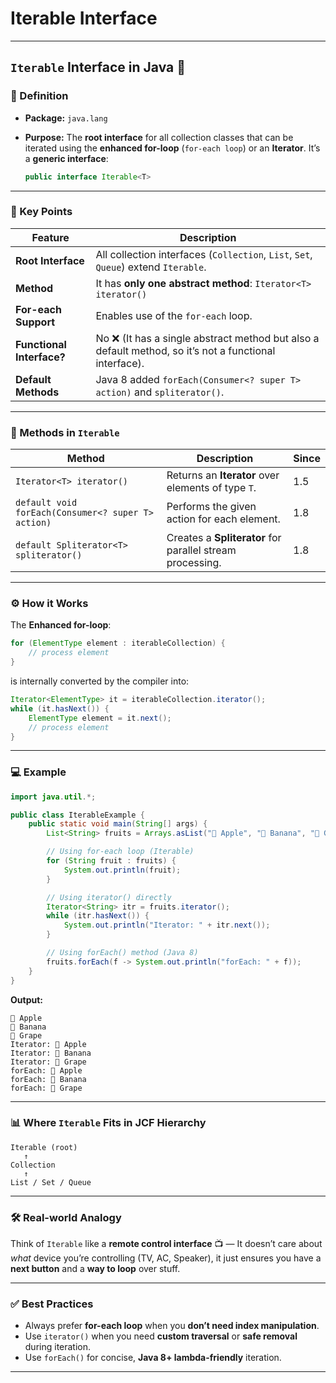 # Iterable Interface

---
## **`Iterable` Interface in Java** 🔄

### **📜 Definition**

* **Package:** `java.lang`
* **Purpose:**
  The **root interface** for all collection classes that can be iterated using the **enhanced for-loop** (`for-each loop`) or an **Iterator**.
  It’s a **generic interface**:

  ```java
  public interface Iterable<T>
  ```

---

### **📌 Key Points**

| Feature                   | Description                                                                                           |
| ------------------------- | ----------------------------------------------------------------------------------------------------- |
| **Root Interface**        | All collection interfaces (`Collection`, `List`, `Set`, `Queue`) extend `Iterable`.                   |
| **Method**                | It has **only one abstract method**: `Iterator<T> iterator()`                                         |
| **For-each Support**      | Enables use of the `for-each` loop.                                                                   |
| **Functional Interface?** | No ❌ (It has a single abstract method but also a default method, so it’s not a functional interface). |
| **Default Methods**       | Java 8 added `forEach(Consumer<? super T> action)` and `spliterator()`.                               |

---

### **📂 Methods in `Iterable`**

| Method                                             | Description                                               | Since |
| -------------------------------------------------- | --------------------------------------------------------- | ----- |
| `Iterator<T> iterator()`                           | Returns an **Iterator** over elements of type `T`.        | 1.5   |
| `default void forEach(Consumer<? super T> action)` | Performs the given action for each element.               | 1.8   |
| `default Spliterator<T> spliterator()`             | Creates a **Spliterator** for parallel stream processing. | 1.8   |

---

### **⚙️ How it Works**

The **Enhanced for-loop**:

```java
for (ElementType element : iterableCollection) {
    // process element
}
```

is internally converted by the compiler into:

```java
Iterator<ElementType> it = iterableCollection.iterator();
while (it.hasNext()) {
    ElementType element = it.next();
    // process element
}
```

---

### **💻 Example**

```java
import java.util.*;

public class IterableExample {
    public static void main(String[] args) {
        List<String> fruits = Arrays.asList("🍎 Apple", "🍌 Banana", "🍇 Grape");

        // Using for-each loop (Iterable)
        for (String fruit : fruits) {
            System.out.println(fruit);
        }

        // Using iterator() directly
        Iterator<String> itr = fruits.iterator();
        while (itr.hasNext()) {
            System.out.println("Iterator: " + itr.next());
        }

        // Using forEach() method (Java 8)
        fruits.forEach(f -> System.out.println("forEach: " + f));
    }
}
```

**Output:**

```
🍎 Apple
🍌 Banana
🍇 Grape
Iterator: 🍎 Apple
Iterator: 🍌 Banana
Iterator: 🍇 Grape
forEach: 🍎 Apple
forEach: 🍌 Banana
forEach: 🍇 Grape
```

---

### **📊 Where `Iterable` Fits in JCF Hierarchy**

```
Iterable (root)
   ↑
Collection
   ↑
List / Set / Queue
```

---

### **🛠 Real-world Analogy**

Think of `Iterable` like a **remote control interface** 📺 —
It doesn’t care about *what* device you’re controlling (TV, AC, Speaker),
it just ensures you have a **next button** and a **way to loop** over stuff.

---

### **✅ Best Practices**

* Always prefer **for-each loop** when you **don’t need index manipulation**.
* Use `iterator()` when you need **custom traversal** or **safe removal** during iteration.
* Use `forEach()` for concise, **Java 8+ lambda-friendly** iteration.

---

